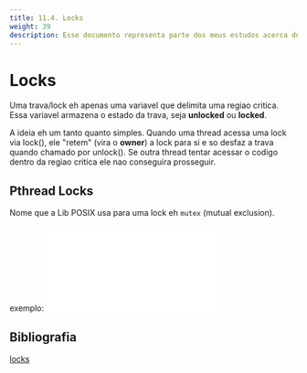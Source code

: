 ```yaml
---
title: 11.4. Locks
weight: 39
description: Esse documento representa parte dos meus estudos acerca do Livro - Operational Systems  Three Easy Pieces, de dominio publico.
---
```

# Locks

Uma trava/lock eh apenas uma variavel que delimita uma regiao critica. Essa variavel armazena o estado da trava, seja **unlocked** ou **locked**. 

A ideia eh um tanto quanto simples. Quando uma thread acessa uma lock via lock(), ele "retem" (vira o __owner__) a lock para si e so desfaz a trava quando chamado por unlock(). Se outra thread tentar acessar o codigo dentro da regiao critica ele nao conseguira prosseguir. 

## Pthread Locks

Nome que a Lib POSIX usa para uma lock eh `mutex` (mutual exclusion).

exemplo: ![codigo](praticos/28-locks.c)

## Bibliografia
[locks](https://pages.cs.wisc.edu/~remzi/OSTEP/threads-locks.pdf)

